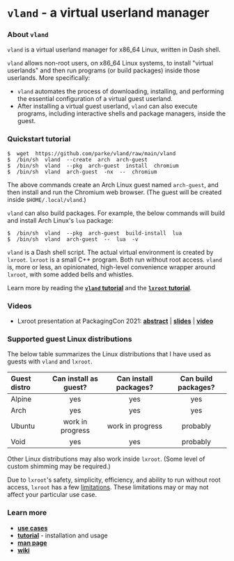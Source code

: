 # `vland` - a virtual userland manager


### About `vland`

`vland` is a virtual userland manager for x86_64 Linux, written in Dash shell.

`vland` allows non-root users, on x86_64 Linux systems, to install "virtual userlands" and then run programs (or build packages) inside those userlands.  More specifically:

-  `vland` automates the process of downloading, installing, and performing the essential configuration of a virtual guest userland.
-  After installing a virtual guest userland, `vland` can also execute programs, including interactive shells and package managers, inside the guest.


###  Quickstart tutorial

```
$  wget  https://github.com/parke/vland/raw/main/vland
$  /bin/sh  vland  --create  arch  arch-guest
$  /bin/sh  vland  --pkg  arch-guest  install  chromium
$  /bin/sh  vland  arch-guest  -nx  --  chromium
```

The above commands create an Arch Linux guest named `arch-guest`, and then install and run the Chromium web browser.  (The guest will be created inside `$HOME/.local/vland`.)

`vland` can also build packages.  For example, the below commands will build and install Arch Linux's `lua` package:

```
$  /bin/sh  vland  --pkg  arch-guest  build-install  lua
$  /bin/sh  vland  arch-guest  --  lua  -v
```

`vland` is a Dash shell script.  The actual virtual environment is created by `lxroot`.  `lxroot` is a small C++ program. 
 Both run without root access.  `vland` is, more or less, an opinionated, high-level convenience wrapper around `lxroot`, with some added bells and whistles.

Learn more by reading the [**`vland` tutorial**](https://github.com/parke/vland/wiki/tutorial) and the [**`lxroot` tutorial**](https://github.com/parke/lxroot/wiki/tutorial).

### Videos

-  Lxroot presentation at PackagingCon 2021:  [**abstract**](https://pretalx.com/packagingcon-2021/talk/PMPUSW/)  |  [**slides**](https://pretalx.com/media/packagingcon-2021/submissions/PMPUSW/resources/20211110_Lxroot_7ILURuB.pdf)  |  [**video**](https://www.youtube.com/watch?v=1rw7ww0k_mk)


###  Supported guest Linux distributions

The below table summarizes the Linux distributions that I have used as guests with `vland` and `lxroot`.  

|  Guest distro  |  Can install as guest?  |  Can install packages?  |  Can build packages?  |
|  :--           |  :-:                    |  :-:                    |  :-:                  |
|  Alpine        |  yes                    |  yes                    |  yes                  |
|  Arch          |  yes                    |  yes                    |  yes                  |
|  Ubuntu        |  work in progress       |  work in progress       |  probably             |
|  Void          |  yes                    |  yes                    |  probably             |

Other Linux distributions may also work inside `lxroot`.  (Some level of custom shimming may be required.)

Due to `lxroot`'s safety, simplicity, efficiency, and ability to run without root access, `lxroot` has a few [limitations](https://github.com/parke/lxroot/wiki/limitations).  These limitations may or may not affect your particular use case.


### Learn more

-  [**use cases**](https://github.com/parke/lxroot/wiki/use_cases)
-  [**tutorial**](https://github.com/parke/vland/wiki/tutorial) - installation and usage
-  [**man page**](https://github.com/parke/vland/wiki/man_page)
-  [**wiki**](https://github.com/parke/lxroot/wiki)

<!--  version  20220119.0  -->
